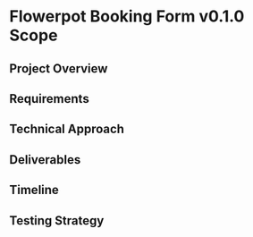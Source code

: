 # Flowerpot Booking Form v0.1.0 Scope

## Project Overview

## Requirements

## Technical Approach

## Deliverables

## Timeline

## Testing Strategy 
